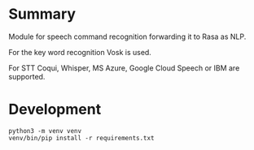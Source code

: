 # Summary

Module for speech command recognition forwarding it to Rasa as NLP. 

For the key word recognition Vosk is used.

For STT Coqui, Whisper, MS Azure, Google Cloud Speech or IBM are supported.

# Development

~~~
python3 -m venv venv
venv/bin/pip install -r requirements.txt
~~~ 
